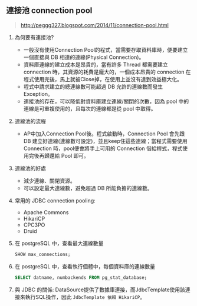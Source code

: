 ## 連接池 connection pool

> http://peggg327.blogspot.com/2014/11/connection-pool.html

1. 為何要有連接池?

    * 一般沒有使用Connection Pool的程式，當需要存取資料庫時，便要建立一個直接與 DB 相連的連線(Physical Connection)。
    * 資料庫連線的建立成本是昂貴的，當有許多 Thread 都需要建立 connection 時，其資源的耗費是龐大的，一個成本昂貴的 connection 在程式使用完後，馬上就被Close掉，在使用上並沒有達到效益極大化。
    * 程式中請求建立的總連線數可能超過 DB 允許的連線數而發生 Exception。
    * 連接池的存在，可以降低對資料庫建立連線/關閉的次數，因為 pool 中的連線是可重複使用的，且每次的連線都是從 pool 中取得。

2. 連線池的流程

    * AP中加入Connection Pool後。程式啟動時，Connection Pool 會先跟 DB 建立好連線(連線數可設定)，並且keep住這些連線；當程式需要使用 Connection 時，pool便會將手上可用的 Connection 借給程式，程式使用完後再歸還給 Pool 即可。

3. 連線池的好處

    * 減少連線、關閉資源。
    * 可以設定最大連線數，避免超過 DB 所能負擔的連線數。

4. 常用的 JDBC connection pooling: 
    * Apache Commons 
    * HikariCP 
    * CPC3PO
    * Druid


5. 在 postgreSQL 中，查看最大連線數量

    ```sql
    SHOW max_connections;
    ```
6. 在 postgreSQL 中，查看執行個體中，每個資料庫的連線數量

    ```sql
    SELECT datname, numbackends FROM pg_stat_database;
    ```

7. 與 JDBC 的關係: DataSource提供了數據庫連接，而JdbcTemplate使用該連接來執行SQL操作，因此 `JdbcTemplate 依賴 HikariCP`。

<br/>

<br/>


